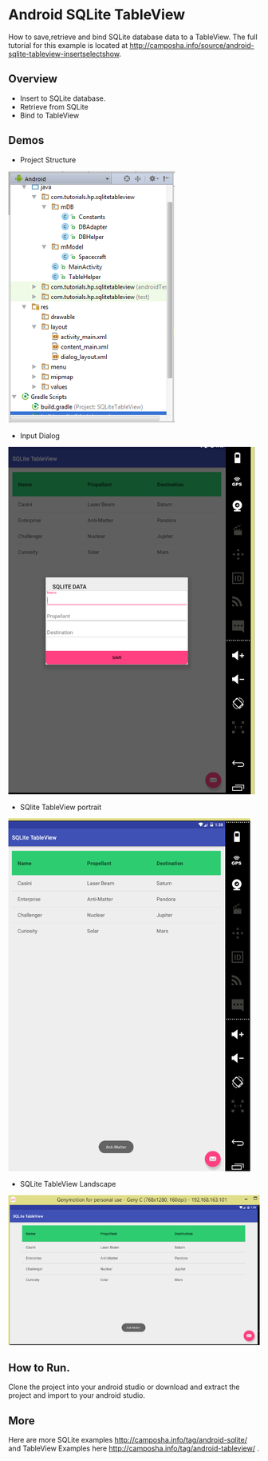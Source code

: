 # Android SQLite TableView


How to save,retrieve and bind SQLite database data to a TableView.
The full tutorial for this example is located at http://camposha.info/source/android-sqlite-tableview-insertselectshow.

## Overview
- Insert to SQLite database.
- Retrieve from SQLite
- Bind to TableView


## Demos

- Project Structure

![](/Camposha/demos/Project-Structure.PNG)


- Input Dialog 

![](/Camposha/demos/InputDialog.PNG)

- SQlite TableView portrait

![](/Camposha/demos/SQlite-TableView-Portrait.PNG)

- SQLite TableView Landscape

![](/Camposha/demos/SQlite-TableView-Landscape.PNG)

## How to Run.
Clone the project into your android studio or download and extract the project and import to your android studio.

## More
Here are more SQLite examples http://camposha.info/tag/android-sqlite/ and TableView Examples here http://camposha.info/tag/android-tableview/ .


